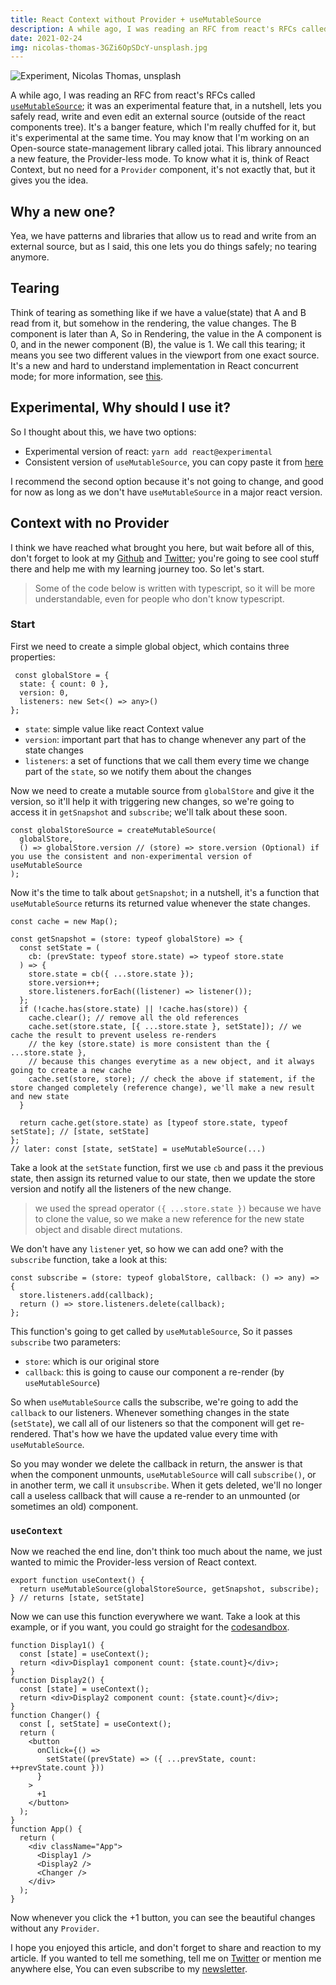 ```yaml
---
title: React Context without Provider + useMutableSource
description: A while ago, I was reading an RFC from react's RFCs called useMutableSource; it was an experimental feature that, in a nutshell, lets you safely read, write and even edit an external source.
date: 2021-02-24
img: nicolas-thomas-3GZi6OpSDcY-unsplash.jpg
---
```

![Experiment, Nicolas Thomas, unsplash](nicolas-thomas-3GZi6OpSDcY-unsplash.jpg)

A while ago, I was reading an RFC from react's RFCs called [`useMutableSource`](https://github.com/reactjs/rfcs/blob/master/text/0147-use-mutable-source.md); it was an experimental feature that, in a nutshell, lets you safely read, write and even edit an external source (outside of the react components tree). It's a banger feature, which I'm really chuffed for it, but it's experimental at the same time. You may know that I'm working on an Open-source state-management library called jotai. This library announced a new feature, the Provider-less mode. To know what it is, think of React Context, but no need for a `Provider` component, it's not exactly that, but it gives you the idea.

## Why a new one?

Yea, we have patterns and libraries that allow us to read and write from an external source, but as I said, this one lets you do things safely; no tearing anymore.

## Tearing

Think of tearing as something like if we have a value(state) that A and B read from it, but somehow in the rendering, the value changes. The B component is later than A, So in Rendering, the value in the A component is 0, and in the newer component (B), the value is 1. We call this tearing; it means you see two different values in the viewport from one exact source. It's a new and hard to understand implementation in React concurrent mode; for more information, see [this](https://stackoverflow.com/questions/54891675/what-is-tearing-in-the-context-of-the-react-redux). 

## Experimental, Why should I use it?

So I thought about this, we have two options:

- Experimental version of react: `yarn add react@experimental`
- Consistent version of `useMutableSource`, you can copy paste it from [here](https://gist.github.com/Aslemammad/0e0a4eff774f991df47fa7c6cd219174)

I recommend the second option because it's not going to change, and good for now as long as we don't have `useMutableSource` in a major react version.

## Context with no Provider

I think we have reached what brought you here, but wait before all of this, don't forget to look at my [Github](https://github.com/Aslemammad) and [Twitter](https://twitter.com/aslemammadam); you're going to see cool stuff there and help me with my learning journey too. So let's start.

> Some of the code below is written with typescript, so it will be more understandable, even for people who don't know typescript.

### Start

First we need to create a simple global object, which contains three properties:

```tsx
 const globalStore = {
  state: { count: 0 },
  version: 0,
  listeners: new Set<() => any>()
};
```

- `state`: simple value like react Context value
- `version`: important part that has to change whenever any part of the state changes
- `listeners`: a set of functions that we call them every time we change part of the `state`, so we notify them about the changes

Now we need to create a mutable source from `globalStore` and give it the version, so it'll help it with triggering new changes, so we're going to access it in `getSnapshot` and `subscribe`; we'll talk about these soon.

```tsx
const globalStoreSource = createMutableSource(
  globalStore,
  () => globalStore.version // (store) => store.version (Optional) if you use the consistent and non-experimental version of useMutableSource
);
```

Now it's the time to talk about `getSnapshot`; in a nutshell, it's a function that `useMutableSource` returns its returned value whenever the state changes.

```tsx
const cache = new Map();

const getSnapshot = (store: typeof globalStore) => {
  const setState = (
    cb: (prevState: typeof store.state) => typeof store.state
  ) => {
    store.state = cb({ ...store.state });
    store.version++;
    store.listeners.forEach((listener) => listener());
  };
  if (!cache.has(store.state) || !cache.has(store)) {
    cache.clear(); // remove all the old references
    cache.set(store.state, [{ ...store.state }, setState]); // we cache the result to prevent useless re-renders
    // the key (store.state) is more consistent than the { ...store.state },
    // because this changes everytime as a new object, and it always going to create a new cache
    cache.set(store, store); // check the above if statement, if the store changed completely (reference change), we'll make a new result and new state
  }

  return cache.get(store.state) as [typeof store.state, typeof setState]; // [state, setState]
};
// later: const [state, setState] = useMutableSource(...)
```

Take a look at the `setState` function, first we use `cb` and pass it the previous state, then assign its returned value to our state, then we update the store version and notify all the listeners of the new change.

> we used the spread operator `({ ...store.state })` because we have to clone the value, so we make a new reference for the new state object and disable direct mutations.

We don't have any `listener` yet, so how we can add one? with the `subscribe` function, take a look at this:

```tsx
const subscribe = (store: typeof globalStore, callback: () => any) => {
  store.listeners.add(callback);
  return () => store.listeners.delete(callback);
};
```

This function's going to get called by `useMutableSource`, So it passes `subscribe` two parameters:

- `store`: which is our original store
- `callback`: this is going to cause our component a re-render (by `useMutableSource`)

So when `useMutableSource` calls the subscribe, we're going to add the `callback` to our listeners. Whenever something changes in the state (`setState`), we call all of our listeners so that the component will get re-rendered. That's how we have the updated value every time with `useMutableSource`.

So you may wonder we delete the callback in return, the answer is that when the component unmounts, `useMutableSource` will call `subscribe()`, or in another term, we call it `unsubscribe`. When it gets deleted, we'll no longer call a useless callback that will cause a re-render to an unmounted (or sometimes an old) component.

### `useContext`

Now we reached the end line, don't think too much about the name, we just wanted to mimic the Provider-less version of React context. 

```tsx
export function useContext() {
  return useMutableSource(globalStoreSource, getSnapshot, subscribe);
} // returns [state, setState]
```

Now we can use this function everywhere we want. Take a look at this example, or if you want, you could go straight for the [codesandbox](https://codesandbox.io/s/usemutablesource-react-context-spyhu?file=/src/App.tsx). 

```tsx
function Display1() {
  const [state] = useContext();
  return <div>Display1 component count: {state.count}</div>;
}
function Display2() {
  const [state] = useContext();
  return <div>Display2 component count: {state.count}</div>;
}
function Changer() {
  const [, setState] = useContext();
  return (
    <button
      onClick={() =>
        setState((prevState) => ({ ...prevState, count: ++prevState.count }))
      }
    >
      +1
    </button>
  );
}
function App() {
  return (
    <div className="App">
      <Display1 />
      <Display2 />
      <Changer />
    </div>
  );
}
```

Now whenever you click the +1 button, you can see the beautiful changes without any `Provider`.

I hope you enjoyed this article, and don't forget to share and reaction to my article. If you wanted to tell me something, tell me on [Twitter](https://twitter.com/aslemammadam) or mention me anywhere else, You can even subscribe to my [newsletter](https://bugged.dev/newsletter).